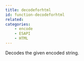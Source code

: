 ```yaml
---
title: decodeforhtml
id: function-decodeforhtml
related:
categories:
    - encode
    - ESAPI
    - HTML
---
```


Decodes the given encoded string.